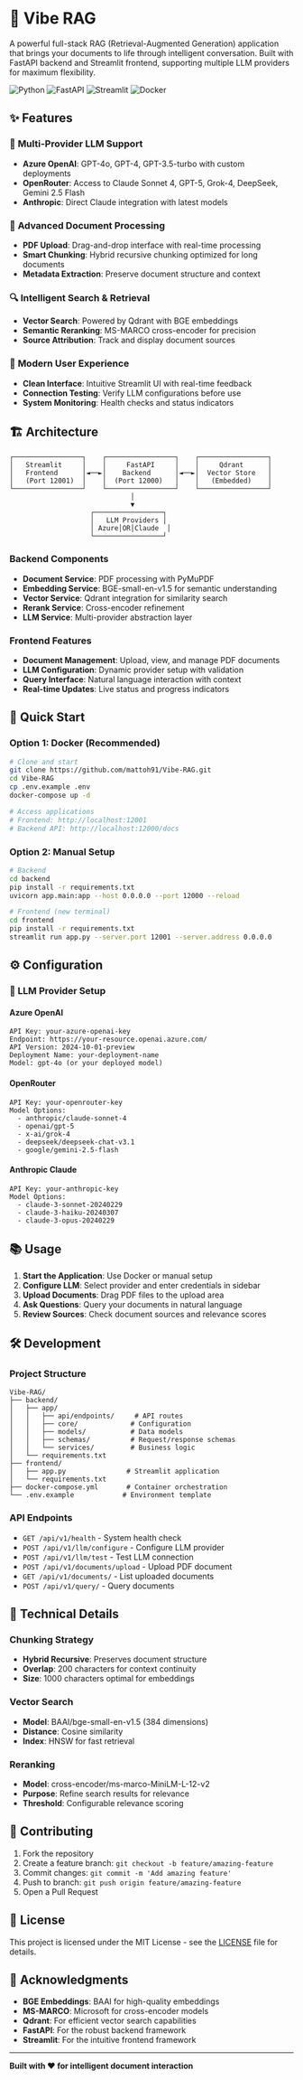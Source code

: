# 🚀 Vibe RAG

A powerful full-stack RAG (Retrieval-Augmented Generation) application that brings your documents to life through intelligent conversation. Built with FastAPI backend and Streamlit frontend, supporting multiple LLM providers for maximum flexibility.

![Python](https://img.shields.io/badge/python-v3.12+-blue.svg)
![FastAPI](https://img.shields.io/badge/FastAPI-005571?style=flat&logo=fastapi)
![Streamlit](https://img.shields.io/badge/Streamlit-FF4B4B?style=flat&logo=streamlit&logoColor=white)
![Docker](https://img.shields.io/badge/docker-%230db7ed.svg?style=flat&logo=docker&logoColor=white)

## ✨ Features

### 🤖 **Multi-Provider LLM Support**
- **Azure OpenAI**: GPT-4o, GPT-4, GPT-3.5-turbo with custom deployments
- **OpenRouter**: Access to Claude Sonnet 4, GPT-5, Grok-4, DeepSeek, Gemini 2.5 Flash
- **Anthropic**: Direct Claude integration with latest models

### 📄 **Advanced Document Processing**
- **PDF Upload**: Drag-and-drop interface with real-time processing
- **Smart Chunking**: Hybrid recursive chunking optimized for long documents
- **Metadata Extraction**: Preserve document structure and context

### 🔍 **Intelligent Search & Retrieval**
- **Vector Search**: Powered by Qdrant with BGE embeddings
- **Semantic Reranking**: MS-MARCO cross-encoder for precision
- **Source Attribution**: Track and display document sources

### 🎨 **Modern User Experience**
- **Clean Interface**: Intuitive Streamlit UI with real-time feedback
- **Connection Testing**: Verify LLM configurations before use
- **System Monitoring**: Health checks and status indicators

## 🏗️ Architecture

```
┌─────────────────┐    ┌─────────────────┐    ┌─────────────────┐
│   Streamlit     │    │     FastAPI     │    │     Qdrant      │
│   Frontend      │◄──►│    Backend      │◄──►│  Vector Store   │
│   (Port 12001)  │    │  (Port 12000)   │    │   (Embedded)    │
└─────────────────┘    └─────────────────┘    └─────────────────┘
                              │
                              ▼
                    ┌─────────────────┐
                    │   LLM Providers │
                    │ Azure│OR│Claude  │
                    └─────────────────┘
```

### Backend Components
- **Document Service**: PDF processing with PyMuPDF
- **Embedding Service**: BGE-small-en-v1.5 for semantic understanding
- **Vector Service**: Qdrant integration for similarity search
- **Rerank Service**: Cross-encoder refinement
- **LLM Service**: Multi-provider abstraction layer

### Frontend Features
- **Document Management**: Upload, view, and manage PDF documents
- **LLM Configuration**: Dynamic provider setup with validation
- **Query Interface**: Natural language interaction with context
- **Real-time Updates**: Live status and progress indicators

## 🚀 Quick Start

### Option 1: Docker (Recommended)

```bash
# Clone and start
git clone https://github.com/mattoh91/Vibe-RAG.git
cd Vibe-RAG
cp .env.example .env
docker-compose up -d

# Access applications
# Frontend: http://localhost:12001
# Backend API: http://localhost:12000/docs
```

### Option 2: Manual Setup

```bash
# Backend
cd backend
pip install -r requirements.txt
uvicorn app.main:app --host 0.0.0.0 --port 12000 --reload

# Frontend (new terminal)
cd frontend
pip install -r requirements.txt
streamlit run app.py --server.port 12001 --server.address 0.0.0.0
```

## ⚙️ Configuration

### 🔑 LLM Provider Setup

#### Azure OpenAI
```
API Key: your-azure-openai-key
Endpoint: https://your-resource.openai.azure.com/
API Version: 2024-10-01-preview
Deployment Name: your-deployment-name
Model: gpt-4o (or your deployed model)
```

#### OpenRouter
```
API Key: your-openrouter-key
Model Options:
  - anthropic/claude-sonnet-4
  - openai/gpt-5
  - x-ai/grok-4
  - deepseek/deepseek-chat-v3.1
  - google/gemini-2.5-flash
```

#### Anthropic Claude
```
API Key: your-anthropic-key
Model Options:
  - claude-3-sonnet-20240229
  - claude-3-haiku-20240307
  - claude-3-opus-20240229
```

## 📚 Usage

1. **Start the Application**: Use Docker or manual setup
2. **Configure LLM**: Select provider and enter credentials in sidebar
3. **Upload Documents**: Drag PDF files to the upload area
4. **Ask Questions**: Query your documents in natural language
5. **Review Sources**: Check document sources and relevance scores

## 🛠️ Development

### Project Structure
```
Vibe-RAG/
├── backend/
│   ├── app/
│   │   ├── api/endpoints/     # API routes
│   │   ├── core/             # Configuration
│   │   ├── models/           # Data models
│   │   ├── schemas/          # Request/response schemas
│   │   └── services/         # Business logic
│   └── requirements.txt
├── frontend/
│   ├── app.py               # Streamlit application
│   └── requirements.txt
├── docker-compose.yml       # Container orchestration
└── .env.example            # Environment template
```

### API Endpoints
- `GET /api/v1/health` - System health check
- `POST /api/v1/llm/configure` - Configure LLM provider
- `POST /api/v1/llm/test` - Test LLM connection
- `POST /api/v1/documents/upload` - Upload PDF document
- `GET /api/v1/documents/` - List uploaded documents
- `POST /api/v1/query/` - Query documents

## 🔧 Technical Details

### Chunking Strategy
- **Hybrid Recursive**: Preserves document structure
- **Overlap**: 200 characters for context continuity
- **Size**: 1000 characters optimal for embeddings

### Vector Search
- **Model**: BAAI/bge-small-en-v1.5 (384 dimensions)
- **Distance**: Cosine similarity
- **Index**: HNSW for fast retrieval

### Reranking
- **Model**: cross-encoder/ms-marco-MiniLM-L-12-v2
- **Purpose**: Refine search results for relevance
- **Threshold**: Configurable relevance scoring

## 🤝 Contributing

1. Fork the repository
2. Create a feature branch: `git checkout -b feature/amazing-feature`
3. Commit changes: `git commit -m 'Add amazing feature'`
4. Push to branch: `git push origin feature/amazing-feature`
5. Open a Pull Request

## 📄 License

This project is licensed under the MIT License - see the [LICENSE](LICENSE) file for details.

## 🙏 Acknowledgments

- **BGE Embeddings**: BAAI for high-quality embeddings
- **MS-MARCO**: Microsoft for cross-encoder models
- **Qdrant**: For efficient vector search capabilities
- **FastAPI**: For the robust backend framework
- **Streamlit**: For the intuitive frontend framework

---

**Built with ❤️ for intelligent document interaction**